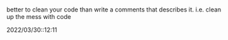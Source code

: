 # 
better to clean your code than write a comments that describes it.
i.e. clean up the mess with code



2022/03/30::12:11